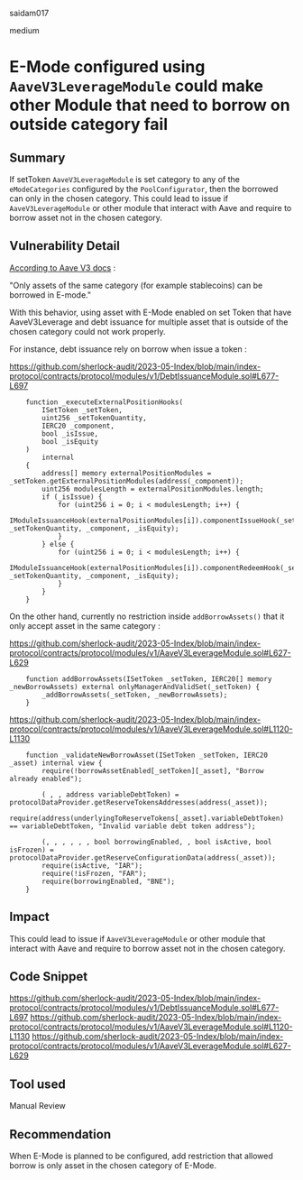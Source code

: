 saidam017

medium

# E-Mode configured using `AaveV3LeverageModule` could make other Module that need to borrow on outside category fail

## Summary

If setToken `AaveV3LeverageModule` is set category to any of the `eModeCategories` configured by the `PoolConfigurator`, then the borrowed can only in the chosen category. This could lead to issue if `AaveV3LeverageModule` or other module that interact with Aave and require to borrow asset not in the chosen category.

## Vulnerability Detail

[According to Aave V3 docs](https://docs.aave.com/faq/aave-v3-features#how-does-e-mode-affect-my-borrowing-power) :

"Only assets of the same category (for example stablecoins) can be borrowed in E-mode."

With this behavior, using asset with E-Mode enabled on set Token that have AaveV3Leverage and debt issuance for multiple asset that is outside of the chosen category could not work properly.

For instance, debt issuance rely on borrow when issue a token : 

https://github.com/sherlock-audit/2023-05-Index/blob/main/index-protocol/contracts/protocol/modules/v1/DebtIssuanceModule.sol#L677-L697

```solidity
    function _executeExternalPositionHooks(
        ISetToken _setToken,
        uint256 _setTokenQuantity,
        IERC20 _component,
        bool _isIssue,
        bool _isEquity
    )
        internal
    {
        address[] memory externalPositionModules = _setToken.getExternalPositionModules(address(_component));
        uint256 modulesLength = externalPositionModules.length;
        if (_isIssue) {
            for (uint256 i = 0; i < modulesLength; i++) {
                IModuleIssuanceHook(externalPositionModules[i]).componentIssueHook(_setToken, _setTokenQuantity, _component, _isEquity);
            }
        } else {
            for (uint256 i = 0; i < modulesLength; i++) {
                IModuleIssuanceHook(externalPositionModules[i]).componentRedeemHook(_setToken, _setTokenQuantity, _component, _isEquity);
            }
        }
    }
```

On the other hand, currently no restriction inside `addBorrowAssets()` that it only accept asset in the same category : 

https://github.com/sherlock-audit/2023-05-Index/blob/main/index-protocol/contracts/protocol/modules/v1/AaveV3LeverageModule.sol#L627-L629

```solidity
    function addBorrowAssets(ISetToken _setToken, IERC20[] memory _newBorrowAssets) external onlyManagerAndValidSet(_setToken) {
        _addBorrowAssets(_setToken, _newBorrowAssets);
    }
```
https://github.com/sherlock-audit/2023-05-Index/blob/main/index-protocol/contracts/protocol/modules/v1/AaveV3LeverageModule.sol#L1120-L1130

```solidity
    function _validateNewBorrowAsset(ISetToken _setToken, IERC20 _asset) internal view {
        require(!borrowAssetEnabled[_setToken][_asset], "Borrow already enabled");

        ( , , address variableDebtToken) = protocolDataProvider.getReserveTokensAddresses(address(_asset));
        require(address(underlyingToReserveTokens[_asset].variableDebtToken) == variableDebtToken, "Invalid variable debt token address");

        (, , , , , , bool borrowingEnabled, , bool isActive, bool isFrozen) = protocolDataProvider.getReserveConfigurationData(address(_asset));
        require(isActive, "IAR");
        require(!isFrozen, "FAR");
        require(borrowingEnabled, "BNE");
    }
```

## Impact

 This could lead to issue if `AaveV3LeverageModule` or other module that interact with Aave and require to borrow asset not in the chosen category.

## Code Snippet

https://github.com/sherlock-audit/2023-05-Index/blob/main/index-protocol/contracts/protocol/modules/v1/DebtIssuanceModule.sol#L677-L697
https://github.com/sherlock-audit/2023-05-Index/blob/main/index-protocol/contracts/protocol/modules/v1/AaveV3LeverageModule.sol#L1120-L1130
https://github.com/sherlock-audit/2023-05-Index/blob/main/index-protocol/contracts/protocol/modules/v1/AaveV3LeverageModule.sol#L627-L629

## Tool used

Manual Review

## Recommendation

When E-Mode is planned to be configured, add restriction that allowed borrow is only asset in the chosen category of E-Mode.
